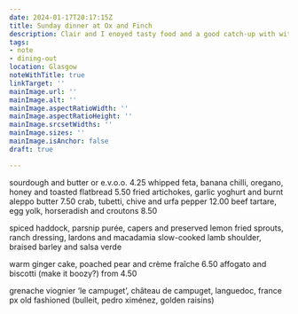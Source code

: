 ```yaml
---
date: 2024-01-17T20:17:15Z
title: Sunday dinner at Ox and Finch
description: Clair and I enoyed tasty food and a good catch-up with with James and Grant
tags:
- note
- dining-out
location: Glasgow
noteWithTitle: true
linkTarget: ''
mainImage.url: ''
mainImage.alt: ''
mainImage.aspectRatioWidth: ''
mainImage.aspectRatioHeight: ''
mainImage.srcsetWidths: ''
mainImage.sizes: ''
mainImage.isAnchor: false
draft: true

---
```

sourdough and butter or e.v.o.o. 4.25
whipped feta, banana chilli, oregano, honey and toasted flatbread 5.50
fried artichokes, garlic yoghurt and burnt aleppo butter 7.50
crab, tubetti, chive and urfa pepper 12.00
beef tartare, egg yolk, horseradish and croutons 8.50

spiced haddock, parsnip purée, capers and preserved lemon
fried sprouts, ranch dressing, lardons and macadamia
slow-cooked lamb shoulder, braised barley and salsa verde

warm ginger cake, poached pear and crème fraîche 6.50
affogato and biscotti (make it boozy?) from 4.50


grenache viognier ‘le campuget’, château de campuget, languedoc, france 
px old fashioned (bulleit, pedro ximénez, golden raisins)
